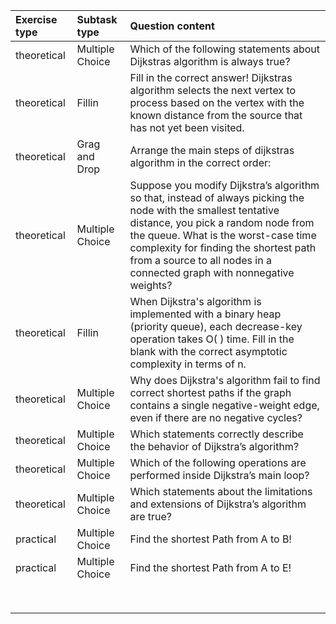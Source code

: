 | Exercise type | Subtask type | Question content |
| :------------ | :----------- | :--------------- |
| theoretical | Multiple Choice | Which of the following statements about Dijkstras algorithm is always true? |
| theoretical | Fillin          | Fill in the correct answer! Dijkstras algorithm selects the next vertex to process based on the vertex with the    known distance from the source that has not yet been visited.|
| theoretical | Grag and Drop   | Arrange the main steps of dijkstras algorithm in the correct order:                 |
| theoretical | Multiple Choice | Suppose you modify Dijkstra’s algorithm so that, instead of always picking the node with the smallest tentative distance, you pick a random node from the queue. What is the worst-case time complexity for finding the shortest path from a source to all nodes in a connected graph with nonnegative weights?  |
| theoretical | Fillin          | When Dijkstra's algorithm is implemented with a binary heap (priority queue), each decrease-key operation takes O(  ) time. Fill in the blank with the correct asymptotic complexity in terms of n.                 |
| theoretical | Multiple Choice | Why does Dijkstra's algorithm fail to find correct shortest paths if the graph contains a single negative-weight edge, even if there are no negative cycles?                 |
| theoretical | Multiple Choice | Which statements correctly describe the behavior of Dijkstra’s algorithm?                 |
| theoretical | Multiple Choice | Which of the following operations are performed inside Dijkstra’s main loop?                 |
| theoretical | Multiple Choice | Which statements about the limitations and extensions of Dijkstra’s algorithm are true?                 |
| practical   | Multiple Choice | Find the shortest Path from A to B!|
| practical   | Multiple Choice | Find the shortest Path from A to E!                 |
|               |              |                  |
|               |              |                  |
|               |              |                  |
|               |              |                  |
|               |              |                  |
|               |              |                  |
|               |              |                  |
|               |              |                  |

